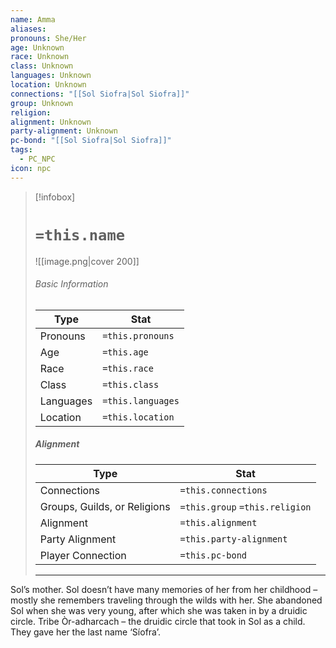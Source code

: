 ```yaml
---
name: Amma
aliases: 
pronouns: She/Her
age: Unknown
race: Unknown
class: Unknown
languages: Unknown
location: Unknown
connections: "[[Sol Siofra|Sol Siofra]]"
group: Unknown
religion: 
alignment: Unknown
party-alignment: Unknown
pc-bond: "[[Sol Siofra|Sol Siofra]]"
tags:
  - PC_NPC
icon: npc
---
```

> [!infobox]
> # `=this.name` 
> ![[image.png|cover 200]]
> ###### Basic Information
> | Type | Stat |
> | ---- | ---- |
> | Pronouns | `=this.pronouns` |
> | Age | `=this.age` |
> |  Race | `=this.race` |
> |  Class    | `=this.class`   |
> |  Languages | `=this.languages` |
> | Location | `=this.location` |
>
> ##### Alignment
> | Type | Stat |
> | ---- | ---- |
> | Connections| `=this.connections` |
> | Groups, Guilds, or Religions | `=this.group` `=this.religion`|
> | Alignment| `=this.alignment` |
> | Party Alignment| `=this.party-alignment` |
> | Player Connection| `=this.pc-bond` |
> ---

Sol’s mother.  Sol doesn’t have many memories of her from her childhood – mostly she remembers traveling through the wilds with her. She abandoned Sol when she was very young, after which she was taken in by a druidic circle.  Tribe Òr-adharcach – the druidic circle that took in Sol as a child. They gave her the last name ‘Síofra’.  
